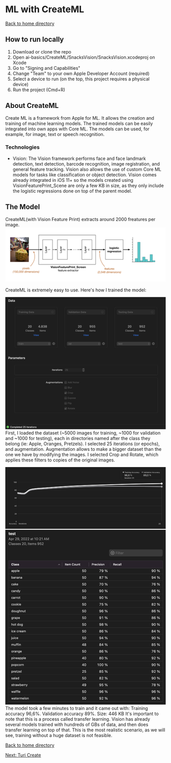 # ML with CreateML

[Back to home directory](https://github.com/valentinsilvera/ai-basics)

## How to run locally

1. Download or clone the repo
2. Open ai-basics/CreateML/SnacksVision/SnacksVision.xcodeproj on Xcode
3. Go to "Signing and Capabilities"
4. Change "Team" to your own Apple Developer Account (required)
5. Select a device to run (on the top, this project requires a physical device)
6. Run the project (Cmd+R)

## About CreateML
Create ML is a framework from Apple for ML. It allows the creation and training of machine learning models. The trained models can be easily integrated into own apps with Core ML. The models can be used, for example, for image, text or speech recognition.

### Technologies

- Vision: The Vision framework performs face and face landmark detection, text detection, barcode recognition, image registration, and general feature tracking. Vision also allows the use of custom Core ML models for tasks like classification or object detection. Vision comes already integrated in iOS 11+ so the models created using VisionFeaturePrint_Scene are only a few KB in size, as they only include the logistic regressions done on top of the parent model.

## The Model

CreateML(with Vision Feature Print) extracts around 2000 freatures per image.
![](https://github.com/valentinsilvera/ai-basics/blob/main/Assets/ml2.jpeg)

CreateML is extremely easy to use. Here's how I trained the model:

![](https://github.com/valentinsilvera/ai-basics/blob/main/Assets/createml3.png)
First, I loaded the dataset (~5000 images for training, ~1000 for validation and ~1000 for testing), each in directories named after the class they belong (ie: Apple, Oranges, Pretzels). I selected 25 iterations (or epochs), and augmentation. Augmentation allows to make a bigger dataset than the one we have by modifying the images. I selected Crop and Rotate, which applies these filters to copies of the original images.

![](https://github.com/valentinsilvera/ai-basics/blob/main/Assets/createml1.png)
![](https://github.com/valentinsilvera/ai-basics/blob/main/Assets/createml2.png)
The model took a few minutes to train and it came out with: Training accuracy 96,6%. Validation accuracy 89%. Size: 446 KB
It's important to note that this is a process called transfer learning. Vision has already several models trained with hundreds of GBs of data, and then does transfer learning on top of that. This is the most realistic scenario, as we will see, training without a huge dataset is not feasible.

[Back to home directory](https://github.com/valentinsilvera/ai-basics)

[Next: Turi Create](https://github.com/valentinsilvera/ai-basics/tree/main/TuriCreate)
